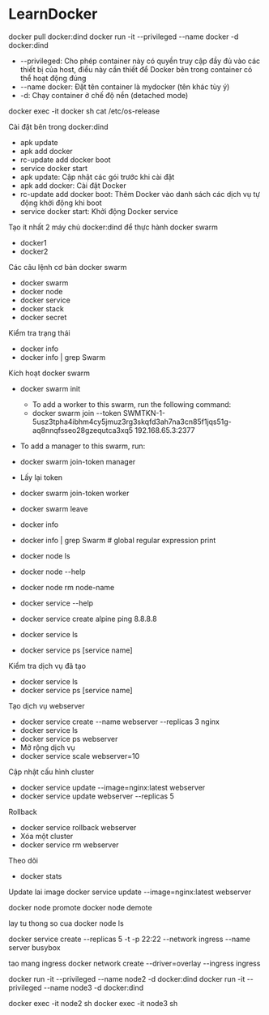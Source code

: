 # LearnDocker

docker pull docker:dind
docker run -it --privileged --name docker -d docker:dind

- --privileged: Cho phép container này có quyền truy cập đầy đủ vào các
  thiết bị của host, điều này cần thiết để Docker bên trong container có
  thể hoạt động đúng
- --name docker: Đặt tên container là mydocker (tên khác tùy ý)
- -d: Chạy container ở chế độ nền (detached mode)

docker exec -it docker sh
cat /etc/os-release

Cài đặt bên trong docker:dind

- apk update
- apk add docker
- rc-update add docker boot
- service docker start
- apk update: Cập nhật các gói trước khi cài đặt
- apk add docker: Cài đặt Docker
- rc-update add docker boot: Thêm Docker vào danh sách các dịch vụ tự động khởi
  động khi boot
- service docker start: Khởi động Docker service

Tạo ít nhất 2 máy chủ docker:dind để thực hành docker swarm

- docker1
- docker2

Các câu lệnh cơ bản docker swarm

- docker swarm
- docker node
- docker service
- docker stack
- docker secret

Kiểm tra trạng thái

- docker info
- docker info | grep Swarm

Kích hoạt docker swarm

- docker swarm init
  - To add a worker to this swarm, run the following command:
  - docker swarm join --token SWMTKN-1-
    5usz3tpha4ibhm4cy5jmuz3rg3skqfd3ah7na3cn85f1jqs51g-aq8nnqfsseo28gzequtca3xq5
    192.168.65.3:2377
- To add a manager to this swarm, run:
- docker swarm join-token manager
- Lấy lại token
- docker swarm join-token worker
- docker swarm leave

- docker info
- docker info | grep Swarm # global regular expression print
- docker node ls
- docker node --help
- docker node rm node-name
- docker service --help
- docker service create alpine ping 8.8.8.8
- docker service ls
- docker service ps [service name]

Kiểm tra dịch vụ đã tạo

- docker service ls
- docker service ps [service name]

Tạo dịch vụ webserver

- docker service create --name webserver --replicas 3 nginx
- docker service ls
- docker service ps webserver
- Mở rộng dịch vụ
- docker service scale webserver=10

Cập nhật cấu hình cluster

- docker service update --image=nginx:latest webserver
- docker service update webserver --replicas 5

Rollback

- docker service rollback webserver
- Xóa một cluster
- docker service rm webserver

Theo dõi

- docker stats

Update lai image
docker service update --image=nginx:latest webserver

docker node promote <id-node>
docker node demote <id-node>

<id-node> lay tu thong so cua docker node ls

docker service create --replicas 5 -t -p 22:22 --network ingress --name
server busybox

tao mang ingress
docker network create --driver=overlay --ingress ingress

docker run -it --privileged --name node2 -d docker:dind
docker run -it --privileged --name node3 -d docker:dind

docker exec -it node2 sh
docker exec -it node3 sh

